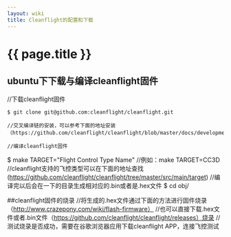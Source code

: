 ```yaml
---
layout: wiki
title: Cleanflight的配置和下载
---
```


# {{ page.title }}

## ubuntu下下载与编译cleanflight固件
//下载cleanflight固件
~~~
$ git clone git@github.com:cleanflight/cleanflight.git

//交叉编译链的安装，可以参考下面的地址安装
（https://github.com/cleanflight/cleanflight/blob/master/docs/development/Building%20in%20Ubuntu.md）

//编译cleanflight固件
~~~
$ make TARGET="Flight Control Type Name"
//例如：make TARGET=CC3D
//cleanflight支持的飞控类型可以在下面的地址查找(https://github.com/cleanflight/cleanflight/tree/master/src/main/target)
//编译完以后会在一下的目录生成相对应的.bin或者是.hex文件
$ cd obj/

##cleanflight固件的烧录
//将生成的.hex文件通过下面的方法进行固件烧录（http://www.crazepony.com/wiki/flash-firmware）
//也可以直接下载.hex文件或者.bin文件（https://github.com/cleanflight/cleanflight/releases）烧录
//测试烧录是否成功，需要在谷歌浏览器应用下载cleanflight APP，连接飞控测试

